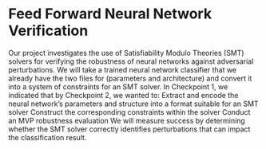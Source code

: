 # Feed Forward Neural Network Verification 

Our project investigates the use of Satisfiability Modulo Theories (SMT) solvers for verifying the robustness of neural networks against adversarial perturbations. We will take a trained neural network classifier that we already have the two files for (parameters and architecture) and convert it into a system of constraints for an SMT solver. In Checkpoint 1, we indicated that by Checkpoint 2, we wanted to:
Extract and encode the neural network’s parameters and structure into a format suitable for an SMT solver
Construct the corresponding constraints within the solver
Conduct an MVP robustness evaluation
We will measure success by determining whether the SMT solver correctly identifies perturbations that can impact the classification result. 

